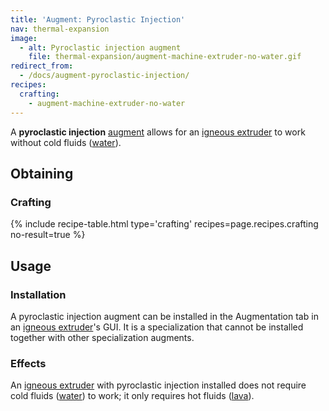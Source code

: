 ```yaml
---
title: 'Augment: Pyroclastic Injection'
nav: thermal-expansion
image:
  - alt: Pyroclastic injection augment
    file: thermal-expansion/augment-machine-extruder-no-water.gif
redirect_from:
  - /docs/augment-pyroclastic-injection/
recipes:
  crafting:
    - augment-machine-extruder-no-water
---
```


A **pyroclastic injection** [augment](/docs/augments/) allows for an [igneous
extruder](/docs/igneous-extruder/) to work without cold fluids
([water](https://minecraft.gamepedia.com/Water)).


Obtaining
---------

### Crafting
{% include recipe-table.html type='crafting' recipes=page.recipes.crafting no-result=true %}


Usage
-----

### Installation
A pyroclastic injection augment can be installed in the Augmentation tab in an
[igneous extruder](/docs/igneous-extruder/)'s GUI. It is a specialization that
cannot be installed together with other specialization augments.

### Effects
An [igneous extruder](/docs/igneous-extruder/) with pyroclastic injection
installed does not require cold fluids
([water](https://minecraft.gamepedia.com/Water)) to work; it only requires hot
fluids ([lava](https://minecraft.gamepedia.com/Lava)).
